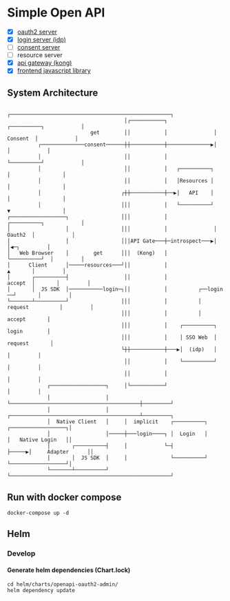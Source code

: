 # Simple Open API

- [x] [oauth2 server](https://github.com/jiramot/go-oauth2)
- [x] [login server (idp)](https://github.com/jiramot/express-oauth2-sso-web)
- [ ] [consent server](https://github.com/jiramot/express-oauth2-sso-web)
- [ ] resource server
- [x] [api gateway (kong)](https://github.com/jiramot/kong-oauth2-plugin)
- [x] [frontend javascript library](https://github.com/jiramot/openapi-frontend-lib)

## System Architecture
```
                                      ┌────────────────────────────────────────────────────┐
                                      │┌───────────┐               ┌──────────┐            │
                           get        ││           │               │ Consent  │            │
          ┌──────────────consent──────┼┼───────────┼──────────────▶│          │            │
          │                           ││           │               └──────────┘            │
          │                           ││           │   ┌──────────┐      │                 │
          │                           ││           │   │Resources │      │                 │
          │                          ┌┼┼───────────┼──▶│   API    │      │                 │
          │                          │││           │   └──────────┘      ▼                 │
┌──────────────────┐                 │││           │               ┌──────────┐            │
│                  │                 │││           │               │  Oauth2  │            │
│                  │                 │││API Gate───┼─introspect───▶│          │◀─┐         │
│   Web Browser    │        get      │││  (Kong)   │               └──────────┘  │         │
│      Client      │─────resources───┘││           │                     ▲       │         │
│       ┌──────────┤                  ││           │             accept  │       │         │
│       │  JS SDK  │───────────login─┐││           │          ┌──login ──┘       │         │
└───────┴──────────┘                 │││           │          │ request          │         │
                                     │││           │          │               accept       │
                                     │││           │    ┌──────────┐          login        │
                                     │││           │    │ SSO Web  │         request       │
                                     └┼┼───────────┼───▶│  (idp)   │             │         │
                                      ││           │    └──────────┘             │         │
                                      ││           │                             │         │
             ┌──────────────────┐     │└───────────┘                             │         │
             │                  │     └──────────────────────────────────────────┼─────────┘
             │                  │     ┌──────────────────────────────────────────┴─────────┐
             │  Native Client   │     │  implicit    ┌──────────┐      ┌──────────────────┐│
             │                  │─────┼───login────┐ │  Login   │      │   Native Login   ││
             │       ┌──────────┤     │            └─┤          ├─────▶│     Adapter      ││
             │       │  JS SDK  │     │              └──────────┘      └──────────────────┘│
             └───────┴──────────┘     └────────────────────────────────────────────────────┘
```

## Run with docker compose
```
docker-compose up -d
```

## Helm

### Develop
#### Generate helm dependencies (Chart.lock)
```
cd helm/charts/openapi-oauth2-admin/
helm dependency update
```